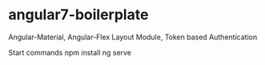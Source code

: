 # angular7-boilerplate
Angular-Material, Angular-Flex Layout Module, Token based Authentication

Start commands
npm install
ng serve 
